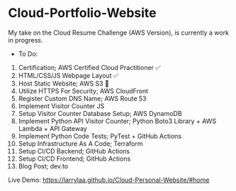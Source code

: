 # Cloud-Portfolio-Website
My take on the Cloud Resume Challenge (AWS Version), is currently a work in progress.
- To Do:
1. Certification; AWS Certified Cloud Practitioner ✅
2. HTML/CSS/JS Webpage Layout ✅
3. Host Static Website; AWS S3 🚧
4. Utilize HTTPS For Security; AWS CloudFront 
5. Register Custom DNS Name; AWS Route 53 
6. Implement Visitor Counter JS 
7. Setup Visitor Counter Database Setup; AWS DynamoDB 
8. Implement Python API Visitor Counter; Python Boto3 Library + AWS Lambda + API Gateway 
9. Implement Python Code Tests; PyTest + GitHub Actions
10. Setup Infrastructure As A Code; Terraform
11. Setup CI/CD Backend; GitHub Actions
12. Setup CI/CD Frontend; GitHub Actions
13. Blog Post; dev.to

Live Demo: https://larrylaa.github.io/Cloud-Personal-Website/#home

